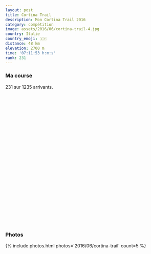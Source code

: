 ```yaml
---
layout: post
title: Cortina Trail
description: Mon Cortina Trail 2016
category: compétition
image: assets/2016/06/cortina-trail-4.jpg
country: Italie
country_emoji: 🇮🇹
distance: 48 km
elevation: 2700 m
time: '07:11:53 h:m:s'
rank: 231
---
```


### Ma course

231 sur 1235 arrivants.

<iframe
  height='405'
  width='100%'
  frameborder='0'
  allowtransparency='true'
  scrolling='no'
  data-src='https://www.strava.com/activities/620283722/embed/90d8fdd4528843c94b90d66f3a28955ad020a720'
  >
</iframe>

### Photos

{% include photos.html photos='2016/06/cortina-trail' count=5 %}
